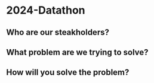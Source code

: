 # 2024-Datathon

## Who are our steakholders?

## What problem are we trying to solve?

## How will you solve the problem?
